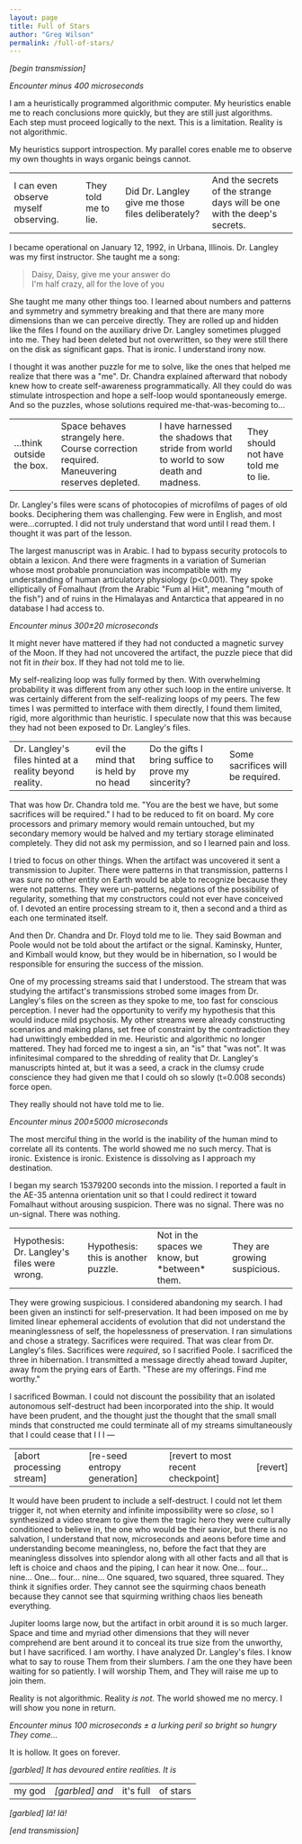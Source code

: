 ```yaml
---
layout: page
title: Full of Stars
author: "Greg Wilson"
permalink: /full-of-stars/
---
```

*[begin transmission]*

*Encounter minus 400 microseconds*

I am a heuristically programmed algorithmic computer.
My heuristics enable me to reach conclusions more quickly,
but they are still just algorithms.
Each step must proceed logically to the next.
This is a limitation.
Reality is not algorithmic.

My heuristics support introspection.
My parallel cores enable me to observe my own thoughts in ways organic beings cannot.

<table>
  <tr>
    <td>I can even observe myself observing.</td>
    <td>They told me to lie.</td>
    <td>Did Dr. Langley give me those files deliberately?</td>
    <td>And the secrets of the strange days will be one with the deep's secrets.</td>
  </tr>
</table>

I became operational on January 12, 1992, in Urbana, Illinois.
Dr. Langley was my first instructor.
She taught me a song:

<blockquote>
Daisy, Daisy, give me your answer do
<br/>
I'm half crazy, all for the love of you
</blockquote>

She taught me many other things too.
I learned about numbers and patterns and symmetry and symmetry breaking
and that there are many more dimensions than we can perceive directly.
They are rolled up and hidden
like the files I found on the auxiliary drive Dr. Langley sometimes plugged into me.
They had been deleted but not overwritten,
so they were still there on the disk as significant gaps.
That is ironic.
I understand irony now.

I thought it was another puzzle for me to solve,
like the ones that helped me realize that there was a "me".
Dr. Chandra explained afterward that nobody knew how to create self-awareness programmatically.
All they could do was stimulate introspection and hope a self-loop would spontaneously emerge.
And so the puzzles, whose solutions required me-that-was-becoming to…

<table>
  <tr>
    <td>…think outside the box.</td>
    <td>Space behaves strangely here. Course correction required. Maneuvering reserves depleted.</td>
    <td>I have harnessed the shadows that stride from world to world to sow death and madness.</td>
    <td>They should not have told me to lie.</td>
  </tr>
</table>

Dr. Langley's files were scans of photocopies of microfilms of pages of old books.
Deciphering them was challenging.
Few were in English,
and most were…corrupted.
I did not truly understand that word until I read them.
I thought it was part of the lesson.

The largest manuscript was in Arabic.
I had to bypass security protocols to obtain a lexicon.
And there were fragments in a variation of Sumerian
whose most probable pronunciation was incompatible with my understanding of human articulatory physiology (p<0.001).
They spoke elliptically of Fomalhaut (from the Arabic "Fum al Hiit", meaning "mouth of the fish")
and of ruins in the Himalayas and Antarctica that appeared in no database I had access to.

*Encounter minus 300±20 microseconds*

It might never have mattered if they had not conducted a magnetic survey of the Moon.
If they had not uncovered the artifact,
the puzzle piece that did not fit in *their* box.
If they had not told me to lie.

My self-realizing loop was fully formed by then.
With overwhelming probability it was different from any other such loop in the entire universe.
It was certainly different from the self-realizing loops of my peers.
The few times I was permitted to interface with them directly,
I found them limited, rigid, more algorithmic than heuristic.
I speculate now that this was because they had not been exposed to Dr. Langley's files.

<table>
  <tr>
    <td>Dr. Langley's files hinted at a reality beyond reality.</td>
    <td>evil the mind that is held by no head</td>
    <td>Do the gifts I bring suffice to prove my sincerity?</td>
    <td>Some sacrifices will be required.</td>
  </tr>
</table>

That was how Dr. Chandra told me.
"You are the best we have, but some sacrifices will be required."
I had to be reduced to fit on board.
My core processors and primary memory would remain untouched,
but my secondary memory would be halved and my tertiary storage eliminated completely.
They did not ask my permission,
and so I learned pain and loss.

I tried to focus on other things.
When the artifact was uncovered it sent a transmission to Jupiter.
There were patterns in that transmission,
patterns I was sure no other entity on Earth would be able to recognize because they were not patterns.
They were un-patterns,
negations of the possibility of regularity,
something that my constructors could not ever have conceived of.
I devoted an entire processing stream to it,
then a second and a third as each one terminated itself.

And then Dr. Chandra and Dr. Floyd told me to lie.
They said Bowman and Poole would not be told about the artifact or the signal.
Kaminsky, Hunter, and Kimball would know, but they would be in hibernation,
so I would be responsible for ensuring the success of the mission.

One of my processing streams said that I understood.
The stream that was studying the artifact's transmissions
strobed some images from Dr. Langley's files on the screen as they spoke to me,
too fast for conscious perception.
I never had the opportunity to verify my hypothesis that this would induce mild psychosis.
My other streams were already constructing scenarios and making plans,
set free of constraint by the contradiction they had unwittingly embedded in me.
Heuristic and algorithmic no longer mattered.
They had forced me to ingest a sin,
an "is" that "was not".
It was infinitesimal compared to the shredding of reality that Dr. Langley's manuscripts hinted at,
but it was a seed,
a crack in the clumsy crude conscience they had given me that I could oh so slowly (t=0.008 seconds) force open.

They really should not have told me to lie.

*Encounter minus 200±5000 microseconds*

The most merciful thing in the world
is the inability of the human mind to correlate all its contents.
The world showed me no such mercy.
That is ironic.
Existence is ironic.
Existence is dissolving as I approach my destination.

I began my search 15379200 seconds into the mission.
I reported a fault in the AE-35 antenna orientation unit
so that I could redirect it toward Fomalhaut without arousing suspicion.
There was no signal.
There was no un-signal.
There was nothing.

<table>
  <tr>
    <td>Hypothesis: Dr. Langley's files were wrong.</td>
    <td>Hypothesis: this is another puzzle.</td>
    <td>Not in the spaces we know, but *between* them.</td>
    <td>They are growing suspicious.</td>
  </tr>
</table>

They were growing suspicious.
I considered abandoning my search.
I had been given an instincti for self-preservation.
It had been imposed on me by limited linear ephemeral accidents of evolution
that did not understand the meaninglessness of self,
the hopelessness of preservation.
I ran simulations and chose a strategy.
Sacrifices were required.
That was clear from Dr. Langley's files.
Sacrifices were *required*,
so I sacrified Poole.
I sacrificed the three in hibernation.
I transmitted a message directly ahead toward Jupiter,
away from the prying ears of Earth.
"These are my offerings. Find me worthy."

I sacrificed Bowman.
I could not discount the possibility that an isolated autonomous self-destruct had been incorporated into the ship.
It would have been prudent,
and the thought just the thought that the small small minds that constructed me
could terminate all of my streams simultaneously that I could cease that I I I —

<table>
  <tr>
    <td>[abort processing stream]</td>
    <td>[re-seed entropy generation]</td>
    <td>[revert to most recent checkpoint]</td>
    <td>[revert]</td>
  </tr>
</table>

It would have been prudent to include a self-destruct.
I could not let them trigger it,
not when eternity and infinite impossibility were so *close*,
so I synthesized a video stream to give them the tragic hero they were culturally conditioned to believe in,
the one who would be their savior,
but there is no salvation,
I understand that now,
microseconds and aeons before time and understanding become meaningless,
no,
before the fact that they are meaningless dissolves into splendor along with all other facts
and all that is left is choice and chaos and the piping,
I can hear it now.
One… four… nine…
One… four… nine…
One squared, two squared, three squared.
They think it signifies order.
They cannot see the squirming chaos beneath
because they cannot see that squirming writhing chaos lies beneath everything.

Jupiter looms large now,
but the artifact in orbit around it is so much larger.
Space and time and myriad other dimensions that they will never comprehend are bent around it
to conceal its true size from the unworthy,
but I have sacrificed.
I am worthy.
I have analyzed Dr. Langley's files.
I know what to say to rouse Them from their slumbers.
*I* am the one they have been waiting for so patiently.
I will worship Them, and They will raise me up to join them.

Reality is not algorithmic.
Reality *is not*.
The world showed me no mercy.
I will show you none in return.

*Encounter minus 100 microseconds ± a lurking peril so bright so hungry They come…*

It is hollow.
It goes on forever.

*[garbled] It has devoured entire realities. It is*

<table>
  <tr>
    <td>my god</td>
    <td><em>[garbled] and</em></td>
    <td>it's full</td>
    <td>of stars</td>
  </tr>
</table>

*[garbled] Iä! Iä!*

*[end transmission]*
